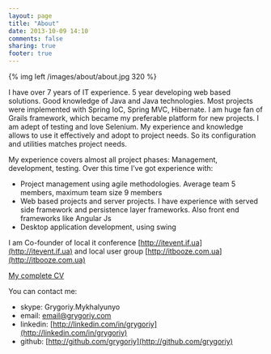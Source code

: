 ```yaml
---
layout: page
title: "About"
date: 2013-10-09 14:10
comments: false
sharing: true
footer: true
---
```

{% img left /images/about/about.jpg 320 %}

I have over 7 years of IT experience. 5 year developing web based solutions. Good knowledge of Java and Java technologies. Most
projects were implemented with Spring IoC, Spring MVC, Hibernate. I am huge fan of Grails framework, which became my
preferable platform for new projects. I am adept of testing and love Selenium. My experience and knowledge allows to use it
effectively and adopt to project needs. So its configuration and utilities matches project needs.

My experience covers almost all project phases: Management, development, testing. Over this time I’ve got experience with:
* Project management using agile methodologies. Average team 5 members, maximum team size 9 members
* Web based projects and server projects. I have experience with served side framework and persistence layer frameworks. Also front
end frameworks like Angular Js
* Desktop application development, using swing

I am Co-founder of local it conference [http://itevent.if.ua](http://itevent.if.ua) and local user group [http://itbooze.com.ua](http://itbooze.com.ua)

[My complete CV](https://docs.google.com/file/d/0Bx6AlKBEHkNtNTVyOUpCbWtoN2c/edit?usp=sharing)

You can contact me:
* skype:	Grygoriy.Mykhalyunyo
* email:	[email@grygoriy.com](mailto:email@grygoriy.com)
* linkedin: 	[http://linkedin.com/in/grygoriy](http://linkedin.com/in/grygoriy)
* github:	[http://github.com/grygoriy](http://github.com/grygoriy)

